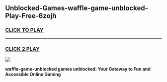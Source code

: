 
## Unblocked-Games-waffle-game-unblocked-Play-Free-6zojh
<h3>
<a href="https://premium76.site?title=waffle-game-unblocked&ref=20A">CLICK TO PLAY</a></h3>
<hr>

<h3>
<a href="https://premium76.site?title=waffle-game-unblocked&ref=20A">CLICK 2 PLAY</a>
  
</h3>

<a href="https://premium76.site?title=waffle-game-unblocked&ref=20A"><img src="https://clearcache.store/games.png"></a>


**waffle-game-unblocked games unblocked: Your Gateway to Fun and Accessible Online Gaming**
